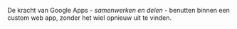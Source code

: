 De kracht van Google Apps - *samenwerken en delen* - benutten binnen een custom web app, zonder het wiel opnieuw uit te vinden.